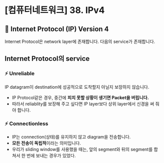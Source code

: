 # [컴퓨터네트워크] 38. IPv4

<aside>

# 💖 Internet Protocol (IP) Version 4

</aside>

Internet Protocol은 network layer에 존재합니다. 다음의 service가 존재합니다.

## Internet Protocol의 service

### ⚡ Unreliable

IP datagram이 destination에 성공적으로 도착할지 아닐지 보장하지 않습니다.

- IP Protocol같은 경우, 중간에 **피치 못할 상황이 생기면 Packet을 버립니다.**
- 따라서 reliablity를 보장해 주고 싶다면 IP layer보다 상위 layer에서 신경을 써 줘야 합니다.

### ⚡ Connectionless

- IP는 connection(상태)를 유지하지 않고 diagram을 전송합니다.
- **모든 전송이 독립적**이라는 의미입니다.
- 우리가 sliding window를 사용했을 때는, 앞의 segment와 뒤의 segment를 합쳐서 한 번에 보내는 경우가 있었다.